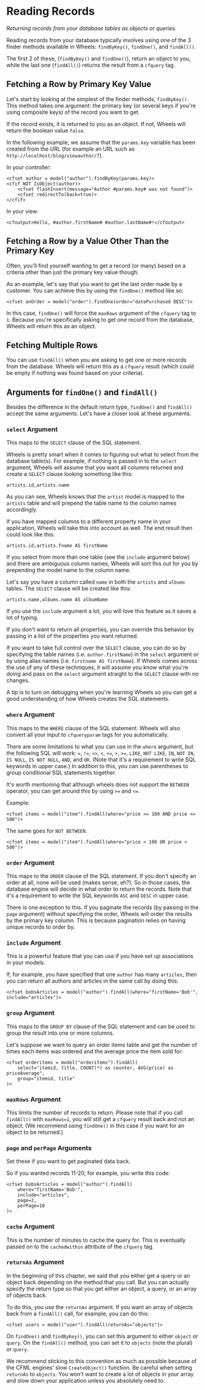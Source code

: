 # Reading Records

*Returning records from your database tables as objects or queries.*

Reading records from your database typically involves using one of the 3 finder methods available in Wheels: `findByKey()`, `findOne()`, and `findAll()`.

The first 2 of these, (`findByKey()` and `findOne()`), return an object to you, while the last one (`findAll()`) returns the result from a `cfquery` tag.

## Fetching a Row by Primary Key Value

Let's start by looking at the simplest of the finder methods, `findByKey()`. This method takes one argument: the primary key (or several keys if you're using composite keys) of the record you want to get.

If the record exists, it is returned to you as an object. If not, Wheels will return the boolean value `false`.

In the following example, we assume that the `params.key` variable has been created from the URL (for example an URL such as `http://localhost/blog/viewauthor/7`).

In your controller:

	<cfset author = model("author").findByKey(params.key)>
	<cfif NOT IsObject(author)>  
		<cfset flashInsert(message="Author #params.key# was not found")>
		<cfset redirectTo(back=true)>
	</cfif>

In your view:

	<cfoutput>Hello, #author.firstName# #author.lastName#!</cfoutput>

## Fetching a Row by a Value Other Than the Primary Key

Often, you'll find yourself wanting to get a record (or many) based on a criteria other than just the primary key value though.

As an example, let's say that you want to get the last order made by a customer. You can achieve this by using the `findOne()` method like so:

	<cfset anOrder = model("order").findOne(order="datePurchased DESC")>

In this case, `findOne()` will force the `maxRows` argument of the `cfquery` tag to `1`. Because you're specifically asking to get one record from the database, Wheels will return this as an object.

## Fetching Multiple Rows

You can use `findAll()` when you are asking to get one or more records from the database. Wheels will return this as a `cfquery` result (which could be empty if nothing was found based on your criteria).

## Arguments for `findOne()` and `findAll()`

Besides the difference in the default return type, `findOne()` and `findAll()` accept the same arguments. Let's have a closer look at these arguments.

### `select` Argument

This maps to the `SELECT` clause of the SQL statement.

Wheels is pretty smart when it comes to figuring out what to select from the database table(s). For example, if nothing is passed in to the `select` argument, Wheels will assume that you want all columns returned and create a `SELECT` clause looking something like this:

	artists.id,artists.name

As you can see, Wheels knows that the `artist` model is mapped to the `artists` table and will prepend the table name to the column names accordingly.

If you have mapped columns to a different property name in your application, Wheels will take this into account as well. The end result then could look like this:

	artists.id,artists.fname AS firstName

If you select from more than one table (see the `include` argument below) and there are ambiguous column names, Wheels will sort this out for you by prepending the model name to the column name.

Let's say you have a column called `name` in both the `artists` and `albums` tables. The `SELECT` clause will be created like this:

	artists.name,albums.name AS albumName

If you use the `include` argument a lot, you will love this feature as it saves a lot of typing.

If you don't want to return all properties, you can override this behavior by passing in a list of the properties you want returned.

If you want to take full control over the `SELECT` clause, you can do so by specifying the table names (i.e. `author.firstName`) in the `select` argument or by using alias names (i.e. `firstname AS firstName`). If Wheels comes across the use of any of these techniques, it will assume you know what you're doing and pass on the `select` argument straight to the `SELECT` clause with no changes.

A tip is to turn on debugging when you're learning Wheels so you can get a good understanding of how Wheels creates the SQL statements.

### `where` Argument

This maps to the `WHERE` clause of the SQL statement. Wheels will also convert all your input to `cfqueryparam` tags for you automatically.

There are some limitations to what you can use in the `where` argument, but the following SQL will work: `=`, `!=`, `<>`, `<`, `<=`, `>`, `>=`, `LIKE`, `NOT LIKE`, `IN`, `NOT IN`, `IS NULL`, `IS NOT NULL`, `AND`, and `OR`. (Note that it's a requirement to write SQL keywords in upper case.) In addition to this, you can use parentheses to group conditional SQL statements together.

It's worth mentioning that although wheels does not support the `BETWEEN` operator, you can get around this by using `>=` and `<=`.

Example:

	<cfset items = model("item").findAll(where="price >= 100 AND price <= 500")>

The same goes for `NOT BETWEEN`.

	<cfset items = model("item").findAll(where="price < 100 OR price > 500")>

### `order` Argument

This maps to the `ORDER` clause of the SQL statement. If you don't specify an order at all, none will be used (makes sense, eh?). So in those cases, the database engine will decide in what order to return the records. Note that it's a requirement to write the SQL keywords `ASC` and `DESC` in upper case.

There is one exception to this. If you paginate the records (by passing in the `page` argument) without specifying the order, Wheels will order the results by the primary key column. This is because pagination relies on having unique records to order by.

### `include` Argument

This is a powerful feature that you can use if you have set up associations in your models.

If, for example, you have specified that one `author` has many `articles`, then you can return all authors and articles in the same call by doing this:

	<cfset bobsArticles = model("author").findAll(where="firstName='Bob'", include="articles")>

### `group` Argument

This maps to the `GROUP BY` clause of the SQL statement and can be used to group the result into one or more columns.

Let's suppose we want to query an order items table and get the number of times each items was ordered and the average price the item sold for:

	<cfset orderitems = model("orderitems").findAll(
		select="itemid, title, COUNT(*) as counter, AVG(price) as priceAverage",
		group="itemid, title"
	)>

### `maxRows` Argument

This limits the number of records to return. Please note that if you call `findAll()` with `maxRows=1`, you will still get a `cfquery` result back and not an object. (We recommend using `findOne()` in this case if you want for an object to be returned.)

### `page` and `perPage` Arguments

Set these if you want to get paginated data back.

So if you wanted records 11-20, for example, you write this code:

	<cfset bobsArticles = model("author").findAll(
		where="firstName='Bob'",
		include="articles",
		page=2,
		perPage=10
	)>

### `cache` Argument

This is the number of minutes to cache the query for. This is eventually passed on to the `cachedwithin` attribute of the `cfquery` tag.

### `returnAs` Argument

In the beginning of this chapter, we said that you either get a query or an object back depending on the method that you call. But you can actually specify the return type so that you get either an object, a query, or an array of objects back.

To do this, you use the `returnAs` argument. If you want an array of objects back from a `findAll()` call, for example, you can do this:

	<cfset users = model("user").findAll(returnAs="objects")>

On `findOne()` and `findByKey()`, you can set this argument to either `object` or `query`. On the `findAll()` method, you can set it to `objects` (note the plural) or `query`.

We recommend sticking to this convention as much as possible because of the CFML engines' slow `CreateObject()` function. Be careful when setting `returnAs` to `objects`. You won't want to create a lot of objects in your array and slow down your application unless you absolutely need to.